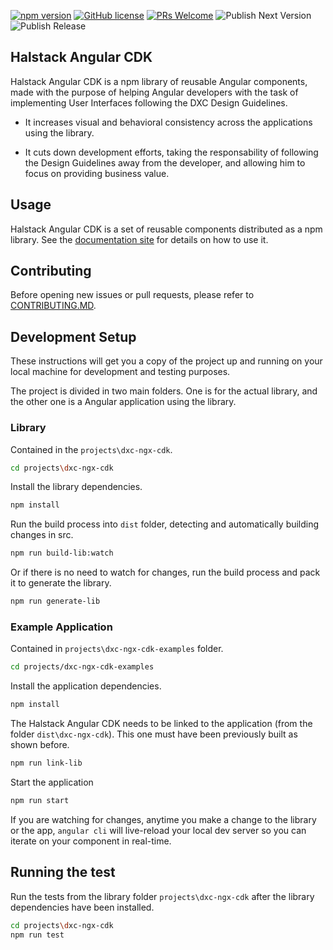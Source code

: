 [![npm version](https://badge.fury.io/js/%40dxc-technology%2Fhalstack-angular.svg)](https://www.npmjs.com/@dxc-technology/halstack-angular)
[![GitHub license](https://img.shields.io/badge/license-apache-blue.svg)](https://github.com/fxc-technology/halstack-angular/blob/master/LICENSE.md) 
[![PRs Welcome](https://img.shields.io/badge/PRs-welcome-brightgreen.svg)](https://github.com/dxc-technology/halstack-angular/blob/master/CONTRIBUTING.md)
![Publish Next Version](https://github.com/dxc-technology/halstack-angular/workflows/Publish%20Next%20Version/badge.svg)
![Publish Release](https://github.com/dxc-technology/halstack-angular/workflows/Publish%20Release/badge.svg)
## Halstack Angular CDK #
 
Halstack Angular CDK is a npm library of reusable Angular components, made with the purpose of helping Angular developers with the task of implementing User Interfaces following the DXC Design Guidelines.

- It increases visual and behavioral consistency across the applications using the library.
  
- It cuts down development efforts, taking the responsability of following the Design Guidelines away from the developer, and allowing him to focus on providing business value.

## Usage

Halstack Angular CDK is a set of reusable components distributed as a npm library. See the [documentation site](https://developer.dxc.com/tools/angular/) for details on how to use it.

## Contributing

Before opening new issues or pull requests, please refer to [CONTRIBUTING.MD](https://github.com/dxc-technology/halstack-angular/blob/master/CONTRIBUTING.md).

## Development Setup

These instructions will get you a copy of the project up and running on your local machine for development and testing purposes.

The project is divided in two main folders. One is for the actual library, and the other one is a Angular application using the library.

### Library

Contained in the `projects\dxc-ngx-cdk`.

```bash
cd projects\dxc-ngx-cdk
```

Install the library dependencies.

```bash
npm install
```

Run the build process into `dist` folder, detecting and automatically building changes in src.

```bash
npm run build-lib:watch
```

Or if there is no need to watch for changes, run the build process and pack it to generate the library.

```bash
npm run generate-lib
```

### Example Application

Contained in `projects\dxc-ngx-cdk-examples` folder.

```bash
cd projects/dxc-ngx-cdk-examples
```

Install the application dependencies.

```bash
npm install
```

The Halstack Angular CDK needs to be linked to the application (from the folder `dist\dxc-ngx-cdk`). This one must have been previously built as shown before.

```bash
npm run link-lib
```

Start the application

```bash
npm run start
```

If you are watching for changes, anytime you make a change to the library or the app, `angular cli` will live-reload your local dev server so you can iterate on your component in real-time.

## Running the test

Run the tests from the library folder `projects\dxc-ngx-cdk` after the library dependencies have been installed.

```bash
cd projects\dxc-ngx-cdk
npm run test
```
